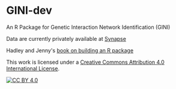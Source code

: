 # GINI-dev
An R Package for Genetic Interaction Network Identification (GINI)

Data are currently privately available at [Synapse](https://www.synapse.org/#!Synapse:syn25834866/files/)

Hadley and Jenny's [book on building an R package](https://github.com/hadley/r-pkgs)










This work is licensed under a [Creative Commons Attribution 4.0 International License][cc-by].

[![CC BY 4.0][cc-by-shield]][cc-by]

[cc-by]: http://creativecommons.org/licenses/by/4.0/
[cc-by-image]: https://i.creativecommons.org/l/by/4.0/88x31.png
[cc-by-shield]: https://img.shields.io/badge/License-CC%20BY%204.0-lightgrey.svg
